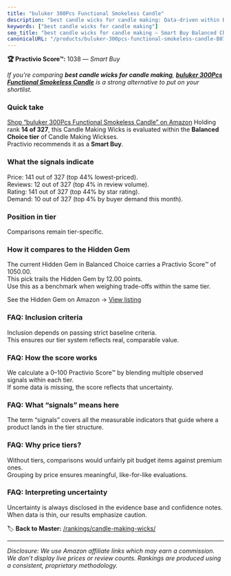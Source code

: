 ```yaml
---
title: "buluker 300Pcs Functional Smokeless Candle"
description: "best candle wicks for candle making: Data-driven within Balanced Choice ranking using the Practivio Score™. Positioned by quality, value, demand, findability,…"
keywords: ["best candle wicks for candle making"]
seo_title: "best candle wicks for candle making — Smart Buy Balanced Choice (2025)"
canonicalURL: "/products/buluker-300pcs-functional-smokeless-candle-B07PM3XRXY/"
---
```


**🏆 Practivio Score™:** 1038 — _Smart Buy_


*If you're comparing **best candle wicks for candle making**, **[buluker 300Pcs Functional Smokeless Candle](https://www.amazon.com/dp/B07PM3XRXY?tag=practivio-20)** is a strong alternative to put on your shortlist.*
### Quick take
[Shop “buluker 300Pcs Functional Smokeless Candle” on Amazon](https://www.amazon.com/dp/B07PM3XRXY?tag=practivio-20)
Holding rank **14 of 327**, this Candle Making Wicks is evaluated within the **Balanced Choice tier** of Candle Making Wickses.  
Practivio recommends it as a **Smart Buy**.

### What the signals indicate
Price: 141 out of 327 (top 44% lowest-priced).  
Reviews: 12 out of 327 (top 4% in review volume).  
Rating: 141 out of 327 (top 44% by star rating).  
Demand: 10 out of 327 (top 4% by buyer demand this month).

### Position in tier
Comparisons remain tier-specific.

### How it compares to the Hidden Gem
The current Hidden Gem in Balanced Choice carries a Practivio Score™ of 1050.00.  
This pick trails the Hidden Gem by 12.00 points.  
Use this as a benchmark when weighing trade-offs within the same tier.  

See the Hidden Gem on Amazon → [View listing](https://www.amazon.com/dp/B07K1YZ27X?tag=practivio-20)

### FAQ: Inclusion criteria
Inclusion depends on passing strict baseline criteria.  
This ensures our tier system reflects real, comparable value.

### FAQ: How the score works
We calculate a 0–100 Practivio Score™ by blending multiple observed signals within each tier.  
If some data is missing, the score reflects that uncertainty.

### FAQ: What “signals” means here
The term “signals” covers all the measurable indicators that guide where a product lands in the tier structure.

### FAQ: Why price tiers?
Without tiers, comparisons would unfairly pit budget items against premium ones.  
Grouping by price ensures meaningful, like-for-like evaluations.

### FAQ: Interpreting uncertainty
Uncertainty is always disclosed in the evidence base and confidence notes.  
When data is thin, our results emphasize caution.


🏷️ **Back to Master:** [/rankings/candle-making-wicks/](/rankings/candle-making-wicks/)

---
_Disclosure: We use Amazon affiliate links which may earn a commission. We don’t display live prices or review counts. Rankings are produced using a consistent, proprietary methodology._
